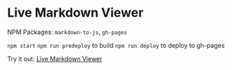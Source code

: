 # Live Markdown Viewer

NPM Packages: `markdown-to-js`, `gh-pages`

`npm start`
`npm run predeploy` to build
`npm run deploy` to deploy to gh-pages

Try it out: [Live Markdown Viewer](https://shreydan.github.io/live-markdown-viewer/)